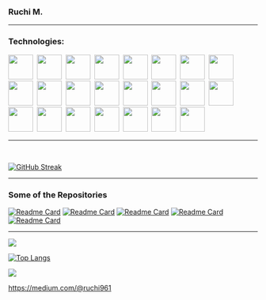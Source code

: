 

<!--
**ruchi961/ruchi961** is a ✨ _special_ ✨ repository because its `README.md` (this file) appears on your GitHub profile.

Here are some ideas to get you started:

- 🔭 I’m currently working on ..vc.
- 🌱 I’m currently learning ..cv.
- 👯 I’m looking to collaborate onvc ...
- 🤔 I’m looking for help with ..vc.
- 💬 Ask me about ...v
- 📫 How to reach me: .vc..
- 😄 Pronouns: ...c
- ⚡ Fun fact: ...cv
-->


<h3> Ruchi M.</h3>
<hr/>
<h3>Technologies: </h3>
<span>
<img src="https://cdn.jsdelivr.net/gh/devicons/devicon/icons/python/python-original-wordmark.svg" height=50>&nbsp;
<img src="https://cdn.jsdelivr.net/gh/devicons/devicon/icons/vuejs/vuejs-original-wordmark.svg" height=50>&nbsp;
<img src="https://cdn.jsdelivr.net/gh/devicons/devicon/icons/flask/flask-original.svg" height=50>&nbsp;
<img src="https://cdn.jsdelivr.net/gh/devicons/devicon/icons/arduino/arduino-original-wordmark.svg" height=50>&nbsp;
<img src="https://cdn.jsdelivr.net/gh/devicons/devicon/icons/canva/canva-original.svg" height=50>&nbsp;
<img src="https://cdn.jsdelivr.net/gh/devicons/devicon/icons/androidstudio/androidstudio-original-wordmark.svg" height=50>&nbsp;
<img src="https://cdn.jsdelivr.net/gh/devicons/devicon/icons/go/go-original.svg" height=50>&nbsp;
<img src="https://cdn.jsdelivr.net/gh/devicons/devicon/icons/html5/html5-original-wordmark.svg" height=50>&nbsp;
<img src="https://cdn.jsdelivr.net/gh/devicons/devicon/icons/java/java-original-wordmark.svg" height=50>&nbsp;
<img src="https://cdn.jsdelivr.net/gh/devicons/devicon/icons/jupyter/jupyter-original-wordmark.svg" height=50>&nbsp;
<img src="https://cdn.jsdelivr.net/gh/devicons/devicon/icons/mysql/mysql-original-wordmark.svg" height=50>&nbsp;
<img src="https://cdn.jsdelivr.net/gh/devicons/devicon/icons/r/r-original.svg" height=50>&nbsp;
<img src="https://cdn.jsdelivr.net/gh/devicons/devicon/icons/rstudio/rstudio-plain.svg" height=50>&nbsp;
<img src="https://cdn.jsdelivr.net/gh/devicons/devicon/icons/solidity/solidity-original.svg" height=50>&nbsp;
<img src="https://cdn.jsdelivr.net/gh/devicons/devicon/icons/sqlite/sqlite-original-wordmark.svg" height=50>&nbsp;
<img src="https://cdn.jsdelivr.net/gh/devicons/devicon/icons/selenium/selenium-original.svg" height=50>&nbsp;
<img src="https://cdn.jsdelivr.net/gh/devicons/devicon/icons/linux/linux-original.svg" height=50>&nbsp;
<img src="https://cdn.jsdelivr.net/gh/devicons/devicon/icons/firebase/firebase-plain-wordmark.svg" height=50>&nbsp;
<img src="https://cdn.jsdelivr.net/gh/devicons/devicon/icons/css3/css3-original-wordmark.svg" height=50>&nbsp;
<img src="https://cdn.jsdelivr.net/gh/devicons/devicon/icons/cplusplus/cplusplus-original.svg" height=50>&nbsp;
<img src="https://cdn.jsdelivr.net/gh/devicons/devicon/icons/c/c-original.svg" height=50>&nbsp;
<img src="https://cdn.jsdelivr.net/gh/devicons/devicon/icons/android/android-original-wordmark.svg" height=50>&nbsp;
<img src="https://cdn.jsdelivr.net/gh/devicons/devicon/icons/javascript/javascript-plain.svg" height=50>&nbsp;
                   
</span>

<hr/>
<br/>

[![GitHub Streak](https://streak-stats.demolab.com/?user=ruchi961&theme=dark)](https://git.io/streak-stats)
<!--[![Anurag's GitHub stats](https://github-readme-stats.vercel.app/api?username=ruchi961)](https://github.com/anuraghazra/github-readme-stats)-->
<hr/>
<h3>Some of the Repositories</h3>

[![Readme Card](https://github-readme-stats-sigma-five.vercel.app/api/pin/?username=ruchi961&repo=NLP_MiniProject)](https://github.com/ruchi961/NLP_MiniProject)
[![Readme Card](https://github-readme-stats-sigma-five.vercel.app/api/pin/?username=ruchi961&repo=Plagiarism_Checker_Project)](https://github.com/ruchi961/Plagiarism_Checker_Project)
[![Readme Card](https://github-readme-stats-sigma-five.vercel.app/api/pin/?username=ruchi961&repo=Tridoku_In_Python)](https://github.com/ruchi961/Tridoku_In_Python)
[![Readme Card](https://github-readme-stats-sigma-five.vercel.app/api/pin/?username=ruchi961&repo=Block_And_Blockchain_Implementation_Python)](https://github.com/ruchi961/Block_And_Blockchain_Implementation_Python)
[![Readme Card](https://github-readme-stats-sigma-five.vercel.app/api/pin/?username=ruchi961&repo=PageRank_Implementation_Python)](https://github.com/ruchi961/PageRank_Implementation_Python)
<hr/>


![](https://komarev.com/ghpvc/?username=ruchi961&label=PROFILE+VIEWS) 

[![Top Langs](https://github-readme-stats-sigma-five.vercel.app/api/top-langs/?username=ruchi961&layout=donut-vertical)](https://github.com/ruchi961/github-readme-stats)


<img src="https://img.shields.io/badge/Medium-12100E?style=for-the-badge&logo=medium&logoColor=white" /> 

https://medium.com/@ruchi961 

